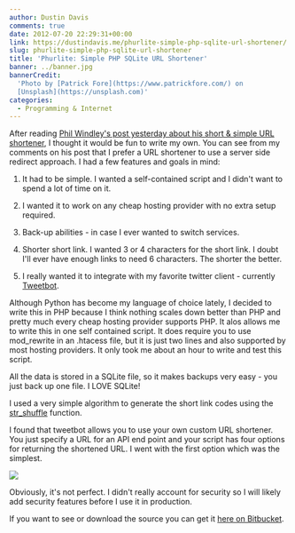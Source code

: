 ```yaml
---
author: Dustin Davis
comments: true
date: 2012-07-20 22:29:31+00:00
link: https://dustindavis.me/phurlite-simple-php-sqlite-url-shortener/
slug: phurlite-simple-php-sqlite-url-shortener
title: 'Phurlite: Simple PHP SQLite URL Shortener'
banner: ../banner.jpg
bannerCredit:
  'Photo by [Patrick Fore](https://www.patrickfore.com/) on
  [Unsplash](https://unsplash.com)'
categories:
  - Programming & Internet
---
```


After reading
[Phil Windley's post yesterday about his short & simple URL shortener](http://www.windley.com/archives/2012/07/my_own_url_shortener.shtml),
I thought it would be fun to write my own. You can see from my comments on his
post that I prefer a URL shortener to use a server side redirect approach. I had
a few features and goals in mind:

1. It had to be simple. I wanted a self-contained script and I didn't want to
   spend a lot of time on it.

2. I wanted it to work on any cheap hosting provider with no extra setup
   required.

3. Back-up abilities - in case I ever wanted to switch services.

4. Shorter short link. I wanted 3 or 4 characters for the short link. I doubt
   I'll ever have enough links to need 6 characters. The shorter the better.

5. I really wanted it to integrate with my favorite twitter client - currently
   [Tweetbot](http://tapbots.com/software/tweetbot/).

Although Python has become my language of choice lately, I decided to write this
in PHP because I think nothing scales down better than PHP and pretty much every
cheap hosting provider supports PHP. It alos allows me to write this in one self
contained script. It does require you to use mod_rewrite in an .htacess file,
but it is just two lines and also supported by most hosting providers. It only
took me about an hour to write and test this script.

All the data is stored in a SQLite file, so it makes backups very easy - you
just back up one file. I LOVE SQLite!

I used a very simple algorithm to generate the short link codes using the
[str_shuffle](http://us2.php.net/str_shuffle) function.

I found that tweetbot allows you to use your own custom URL shortener. You just
specify a URL for an API end point and your script has four options for
returning the shortened URL. I went with the first option which was the
simplest.

[![](http://www.nerdydork.com/wp-content/uploads/2012/07/2012-07-20-16.11.24-200x300.png)](http://www.nerdydork.com/wp-content/uploads/2012/07/2012-07-20-16.11.24.png)

Obviously, it's not perfect. I didn't really account for security so I will
likely add security features before I use it in production.

If you want to see or download the source you can get it
[here on Bitbucket](https://bitbucket.org/redseam/phurlite/src).
